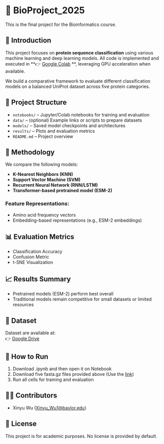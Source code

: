 # 🧬 BioProject_2025
This is the final project for the Bioinformatics course.

## 📘 Introduction
This project focuses on **protein sequence classification** using various machine learning and deep learning models. All code is implemented and executed in **👉 [Google Colab](https://colab.research.google.com/drive/1LfYuIfqacJCP3vSzIJqMgwsapfnAisyM#scrollTo=-AB8avkNk3ua)
**, leveraging GPU acceleration when available.

We build a comparative framework to evaluate different classification models on a balanced UniProt dataset across five protein categories.

## 📂 Project Structure
- `notebooks/` – Jupyter/Colab notebooks for training and evaluation
- `data/` – (optional) Example links or scripts to prepare datasets
- `models/` – Saved model checkpoints and architectures
- `results/` – Plots and evaluation metrics
- `README.md` – Project overview

## 🧪 Methodology
We compare the following models:
- **K-Nearest Neighbors (KNN)**
- **Support Vector Machine (SVM)**
- **Recurrent Neural Network (RNN/LSTM)**
- **Transformer-based pretrained model (ESM-2)**

### Feature Representations:
- Amino acid frequency vectors
- Embedding-based representations (e.g., ESM-2 embeddings)

## 📊 Evaluation Metrics
- Classification Accuracy
- Confusion Metric
- t-SNE Visualization

## 📈 Results Summary
- Pretrained models (ESM-2) perform best overall
- Traditional models remain competitive for small datasets or limited resources

## 🔗 Dataset
Dataset are available at:  
👉 [Google Drive](https://drive.google.com/drive/u/0/folders/1F-uUIM2a99NvgmziA_ccYQL034U7-Y9Q)

## 🚀 How to Run
1. Download .ipynb and then open it on Notebook
2. Download five fasta.gz files provided above (Use the [link]([https://github.com/your-username/BioProject_2025](https://drive.google.com/drive/u/0/folders/1F-uUIM2a99NvgmziA_ccYQL034U7-Y9Q)))
3. Run all cells for training and evaluation

## 👩‍🔬 Contributors
- Xinyu Wu (Xinyu_Wu1@baylor.edu)

## 📜 License
This project is for academic purposes. No license is provided by default.
